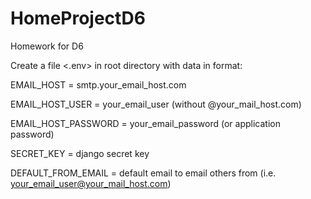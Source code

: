# HomeProjectD6
Homework for D6

Create a file <.env> in root directory with data in format:

EMAIL_HOST = smtp.your_email_host.com

EMAIL_HOST_USER = your_email_user (without @your_mail_host.com)

EMAIL_HOST_PASSWORD = your_email_password (or application password)

SECRET_KEY = django secret key

DEFAULT_FROM_EMAIL = default email to email others from (i.e. your_email_user@your_mail_host.com)
